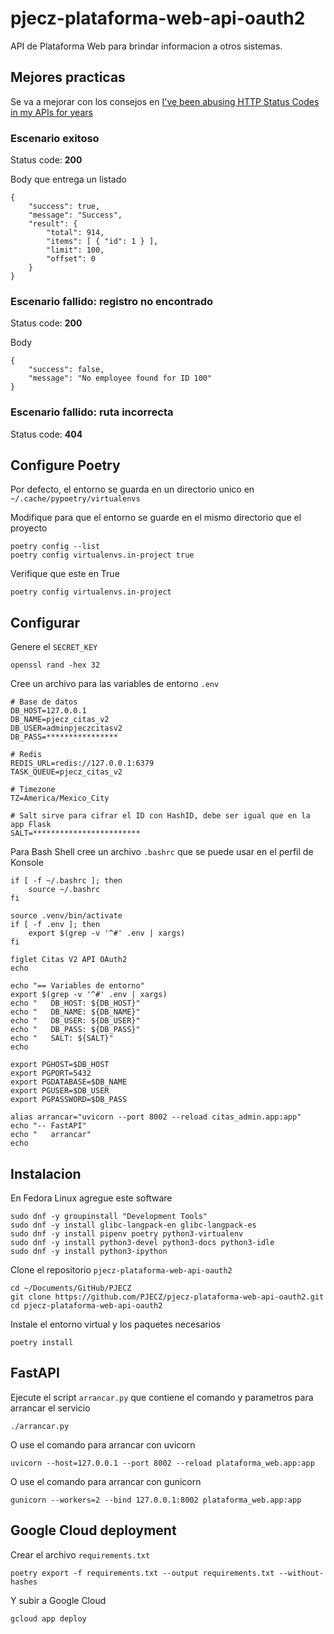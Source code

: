 # pjecz-plataforma-web-api-oauth2

API de Plataforma Web para brindar informacion a otros sistemas.

## Mejores practicas

Se va a mejorar con los consejos en [I've been abusing HTTP Status Codes in my APIs for years](https://blog.slimjim.xyz/posts/stop-using-http-codes/)

### Escenario exitoso

Status code: **200**

Body que entrega un listado

    {
        "success": true,
        "message": "Success",
        "result": {
            "total": 914,
            "items": [ { "id": 1 } ],
            "limit": 100,
            "offset": 0
        }
    }

### Escenario fallido: registro no encontrado

Status code: **200**

Body

    {
        "success": false,
        "message": "No employee found for ID 100"
    }

### Escenario fallido: ruta incorrecta

Status code: **404**

## Configure Poetry

Por defecto, el entorno se guarda en un directorio unico en `~/.cache/pypoetry/virtualenvs`

Modifique para que el entorno se guarde en el mismo directorio que el proyecto

    poetry config --list
    poetry config virtualenvs.in-project true

Verifique que este en True

    poetry config virtualenvs.in-project

## Configurar

Genere el `SECRET_KEY`

    openssl rand -hex 32

Cree un archivo para las variables de entorno `.env`

    # Base de datos
    DB_HOST=127.0.0.1
    DB_NAME=pjecz_citas_v2
    DB_USER=adminpjeczcitasv2
    DB_PASS=****************

    # Redis
    REDIS_URL=redis://127.0.0.1:6379
    TASK_QUEUE=pjecz_citas_v2

    # Timezone
    TZ=America/Mexico_City

    # Salt sirve para cifrar el ID con HashID, debe ser igual que en la app Flask
    SALT=************************

Para Bash Shell cree un archivo `.bashrc` que se puede usar en el perfil de Konsole

    if [ -f ~/.bashrc ]; then
        source ~/.bashrc
    fi

    source .venv/bin/activate
    if [ -f .env ]; then
        export $(grep -v '^#' .env | xargs)
    fi

    figlet Citas V2 API OAuth2
    echo

    echo "== Variables de entorno"
    export $(grep -v '^#' .env | xargs)
    echo "   DB_HOST: ${DB_HOST}"
    echo "   DB_NAME: ${DB_NAME}"
    echo "   DB_USER: ${DB_USER}"
    echo "   DB_PASS: ${DB_PASS}"
    echo "   SALT: ${SALT}"
    echo

    export PGHOST=$DB_HOST
    export PGPORT=5432
    export PGDATABASE=$DB_NAME
    export PGUSER=$DB_USER
    export PGPASSWORD=$DB_PASS

    alias arrancar="uvicorn --port 8002 --reload citas_admin.app:app"
    echo "-- FastAPI"
    echo "   arrancar"
    echo

## Instalacion

En Fedora Linux agregue este software

    sudo dnf -y groupinstall "Development Tools"
    sudo dnf -y install glibc-langpack-en glibc-langpack-es
    sudo dnf -y install pipenv poetry python3-virtualenv
    sudo dnf -y install python3-devel python3-docs python3-idle
    sudo dnf -y install python3-ipython

Clone el repositorio `pjecz-plataforma-web-api-oauth2`

    cd ~/Documents/GitHub/PJECZ
    git clone https://github.com/PJECZ/pjecz-plataforma-web-api-oauth2.git
    cd pjecz-plataforma-web-api-oauth2

Instale el entorno virtual y los paquetes necesarios

    poetry install

## FastAPI

Ejecute el script `arrancar.py` que contiene el comando y parametros para arrancar el servicio

    ./arrancar.py

O use el comando para arrancar con uvicorn

    uvicorn --host=127.0.0.1 --port 8002 --reload plataforma_web.app:app

O use el comando para arrancar con gunicorn

    gunicorn --workers=2 --bind 127.0.0.1:8002 plataforma_web.app:app

## Google Cloud deployment

Crear el archivo `requirements.txt`

    poetry export -f requirements.txt --output requirements.txt --without-hashes

Y subir a Google Cloud

    gcloud app deploy
